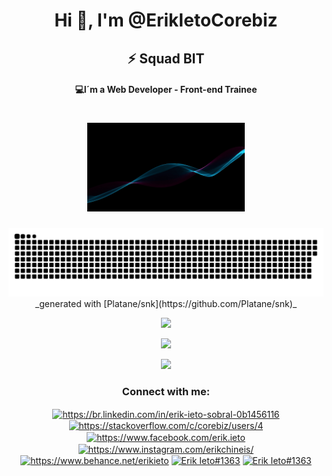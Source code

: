 <h1 align="center">Hi 👋, I'm @ErikIetoCorebiz</h1>
<h2 align="center"> ⚡ Squad BIT</h2>
<h4 align="center">💻I´m a Web Developer - Front-end Trainee</h4>
<h1 align="center">
    <img alt="cover-page" title="Erik Ieto" src=".github/erikieto.gif" width="50%" />
</h1>

<p align="center">
<img src= ".github/github-user-contribution.svg" />
    _generated with [Platane/snk](https://github.com/Platane/snk)_
    </p>


   

<p align="center">
<img src= "https://github-readme-streak-stats.herokuapp.com/?user=ErikIetoCorebiz"/>
    </p>
    

<p align="center">
<a href="https://github.com/ErikIetoCorebiz">
  <img height="180em" src="https://github-readme-stats.vercel.app/api/?username=ErikIetoCorebiz&count_private=true&show_icons=true"/>
    <p align="center">
  <img height="180em" src="https://github-readme-stats.vercel.app/api/top-langs/?username=ErikIetoCorebiz&layout=compact&langs_count=8"/>
    </p>
</a>
</p>


<h3 align="center">Connect with me:</h3>
<p align="center">
<a href="https://linkedin.com/in/https://br.linkedin.com/in/erik-ieto-sobral-0b1456116" title= "Linkedin" target="blank"><img align="center" src="https://cdn.jsdelivr.net/npm/simple-icons@3.0.1/icons/linkedin.svg" alt="https://br.linkedin.com/in/erik-ieto-sobral-0b1456116" height="30" width="40" /></a>
<a href="https://stackoverflow.com/users/https://stackoverflow.com/c/corebiz/users/4" title= "Stack Overflow" target="blank"><img align="center" src="https://cdn.jsdelivr.net/npm/simple-icons@3.0.1/icons/stackoverflow.svg" alt="https://stackoverflow.com/c/corebiz/users/4" height="30" width="40" /></a>
<a href="https://fb.com/https://www.facebook.com/erik.ieto" title= "Facebook" target="blank"><img align="center" src="https://cdn.jsdelivr.net/npm/simple-icons@3.0.1/icons/facebook.svg" alt="https://www.facebook.com/erik.ieto" height="30" width="40" /></a>
<a href="https://instagram.com/https://www.instagram.com/erikchineis/" title= "Instagram" target="blank"><img align="center" src="https://cdn.jsdelivr.net/npm/simple-icons@3.0.1/icons/instagram.svg" alt="https://www.instagram.com/erikchineis/" height="30" width="40" /></a>
<a href="https://www.behance.net/https://www.behance.net/erikieto" title= "Behance" target="blank"><img align="center" src="https://cdn.jsdelivr.net/npm/simple-icons@3.0.1/icons/behance.svg" alt="https://www.behance.net/erikieto" height="30" width="40" /></a>
<a href="https://discord.gg/Erik Ieto#1363" title= "Discord" target="blank"><img align="center" src="https://cdn.jsdelivr.net/npm/simple-icons@3.0.1/icons/discord.svg" alt="Erik Ieto#1363" height="30" width="40" /></a>
<a href="mailto:erik.ieto@corebiz.ag" title= "Gmail" target="blank"><img align="center" src="https://cdn.jsdelivr.net/npm/simple-icons@3.0.1/icons/gmail.svg" alt="Erik Ieto#1363" height="30" width="40" /></a>

</p>
